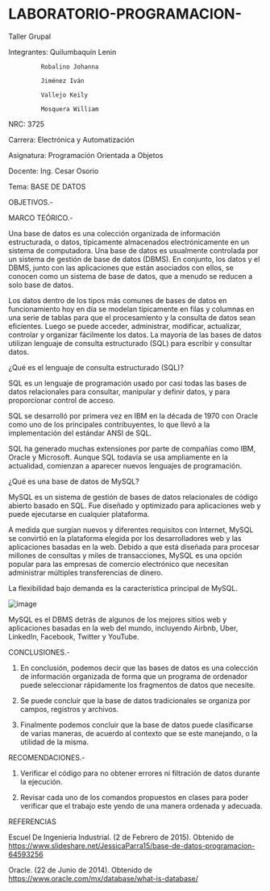 # LABORATORIO-PROGRAMACION-

Taller Grupal 

Integrantes: Quilumbaquín Lenin

             Robalino Johanna
             
             Jiménez Iván
             
             Vallejo Keily
             
             Mosquera William 
             
NRC: 3725

Carrera: Electrónica y Automatización

Asignatura: Programación Orientada a Objetos 

Docente: Ing. Cesar Osorio

Tema: BASE DE DATOS 


OBJETIVOS.-

MARCO TEÓRICO.-

Una base de datos es una colección organizada de información estructurada, o datos, típicamente almacenados electrónicamente en un sistema de computadora. Una base de datos es usualmente controlada por un sistema de gestión de base de datos (DBMS). En conjunto, los datos y el DBMS, junto con las aplicaciones que están asociados con ellos, se conocen como un sistema de base de datos, que a menudo se reducen a solo base de datos.

Los datos dentro de los tipos más comunes de bases de datos en funcionamiento hoy en día se modelan típicamente en filas y columnas en una serie de tablas para que el procesamiento y la consulta de datos sean eficientes. Luego se puede acceder, administrar, modificar, actualizar, controlar y organizar fácilmente los datos. La mayoría de las bases de datos utilizan lenguaje de consulta estructurado (SQL) para escribir y consultar datos.

¿Qué es el lenguaje de consulta estructurado (SQL)?

SQL es un lenguaje de programación usado por casi todas las bases de datos relacionales para consultar, manipular y definir datos, y para proporcionar control de acceso.

SQL se desarrolló por primera vez en IBM en la década de 1970 con Oracle como uno de los principales contribuyentes, lo que llevó a la implementación del estándar ANSI de SQL. 

SQL ha generado muchas extensiones por parte de compañías como IBM, Oracle y Microsoft. Aunque SQL todavía se usa ampliamente en la actualidad, comienzan a aparecer nuevos lenguajes de programación.

¿Qué es una base de datos de MySQL?

MySQL es un sistema de gestión de bases de datos relacionales de código abierto basado en SQL. Fue diseñado y optimizado para aplicaciones web y puede ejecutarse en cualquier plataforma. 

A medida que surgían nuevos y diferentes requisitos con Internet, MySQL se convirtió en la plataforma elegida por los desarrolladores web y las aplicaciones basadas en la web. Debido a que está diseñada para procesar millones de consultas y miles de transacciones, MySQL es una opción popular para las empresas de comercio electrónico que necesitan administrar múltiples transferencias de dinero. 

La flexibilidad bajo demanda es la característica principal de MySQL.

![image](https://user-images.githubusercontent.com/84789076/131421201-450314de-da2f-4a92-9494-d52e8c3244d4.png)

MySQL es el DBMS detrás de algunos de los mejores sitios web y aplicaciones basadas en la web del mundo, incluyendo Airbnb, Uber, LinkedIn, Facebook, Twitter y YouTube.

CONCLUSIONES.-

1.	En conclusión, podemos decir que las bases de datos es una colección de información organizada de forma que un programa de ordenador puede seleccionar rápidamente los fragmentos de datos que necesite.

2.	Se puede concluir que la base de datos tradicionales se organiza por campos, registros y archivos.

3.	Finalmente podemos concluir que la base de datos puede clasificarse de varias maneras, de acuerdo al contexto que se este manejando, o la utilidad de la misma.

RECOMENDACIONES.-

1.	Verificar el código para no obtener errores ni filtración de datos durante la ejecución.  

2. Revisar cada uno de los comandos propuestos en clases para poder verificar que el trabajo este yendo de una manera ordenada y adecuada.

REFERENCIAS

Escuel De Ingenieria Industrial. (2 de Febrero de 2015). Obtenido de https://www.slideshare.net/JessicaParra15/base-de-datos-programacion-64593256

Oracle. (22 de Junio de 2014). Obtenido de https://www.oracle.com/mx/database/what-is-database/



